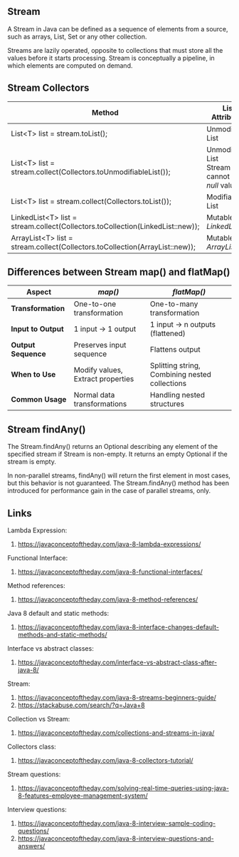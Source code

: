 ## Stream

A Stream in Java can be defined as a sequence of elements from a source, such as arrays, List, Set or any other collection.

Streams are lazily operated, opposite to collections that must store all the values before it starts processing. Stream is conceptually a pipeline, in which elements are computed on demand.


## Stream Collectors

<table><thead><tr><th>Method</th><th>List Attributes</th><th>Java Version</th></tr></thead><tbody><tr><td>List&lt;T&gt; list = stream.toList();</td><td>Unmodifiable List</td><td>Java 16+</td></tr><tr><td>List&lt;T&gt; list = stream.collect(Collectors.toUnmodifiableList());</td><td>Unmodifiable List<br>Stream cannot have <em>null</em> values</td><td>Java 10+</td></tr><tr><td>List&lt;T&gt; list = stream.collect(Collectors.toList());</td><td>Modifiable List</td><td>Java 8+</td></tr><tr><td>LinkedList&lt;T&gt; list = stream.collect(Collectors.toCollection(LinkedList::new));</td><td>Mutable <em>LinkedList</em></td><td>Java 8+</td></tr><tr><td>ArrayList&lt;T&gt; list = stream.collect(Collectors.toCollection(ArrayList::new));</td><td>Mutable <em>ArrayList</em></td><td>Java 8+</td></tr></tbody></table>


## Differences between Stream map() and flatMap()

<table><thead><tr><th>Aspect</th><th><em>map()</em></th><th><em>flatMap()</em></th></tr></thead><tbody><tr><td><strong>Transformation</strong></td><td>One-to-one transformation</td><td>One-to-many transformation</td></tr><tr><td><strong>Input to Output</strong></td><td>1 input -&gt; 1 output</td><td>1 input -&gt; n outputs (flattened)</td></tr><tr><td><strong>Output Sequence</strong></td><td>Preserves input sequence</td><td>Flattens output</td></tr><tr><td><strong>When to Use</strong></td><td>Modify values, Extract properties</td><td>Splitting string, Combining nested collections</td></tr><tr><td><strong>Common Usage</strong></td><td>Normal data transformations</td><td>Handling nested structures</td></tr></tbody></table>

## Stream findAny()

The Stream.findAny() returns an Optional describing any element of the specified stream if Stream is non-empty. It returns an empty Optional if the stream is empty.

In non-parallel streams, findAny() will return the first element in most cases, but this behavior is not guaranteed. The Stream.findAny() method has been introduced for performance gain in the case of parallel streams, only.



## Links

Lambda Expression:
1. https://javaconceptoftheday.com/java-8-lambda-expressions/

Functional Interface:
1. https://javaconceptoftheday.com/java-8-functional-interfaces/

Method references:
1. https://javaconceptoftheday.com/java-8-method-references/

Java 8 default and static methods:
1. https://javaconceptoftheday.com/java-8-interface-changes-default-methods-and-static-methods/

Interface vs abstract classes:
1. https://javaconceptoftheday.com/interface-vs-abstract-class-after-java-8/

Stream:
1. https://javaconceptoftheday.com/java-8-streams-beginners-guide/
2. https://stackabuse.com/search/?q=Java+8

Collection vs Stream:
1. https://javaconceptoftheday.com/collections-and-streams-in-java/

Collectors class:
1. https://javaconceptoftheday.com/java-8-collectors-tutorial/

Stream questions:
1. https://javaconceptoftheday.com/solving-real-time-queries-using-java-8-features-employee-management-system/


Interview questions:
1. https://javaconceptoftheday.com/java-8-interview-sample-coding-questions/
2. https://javaconceptoftheday.com/java-8-interview-questions-and-answers/

